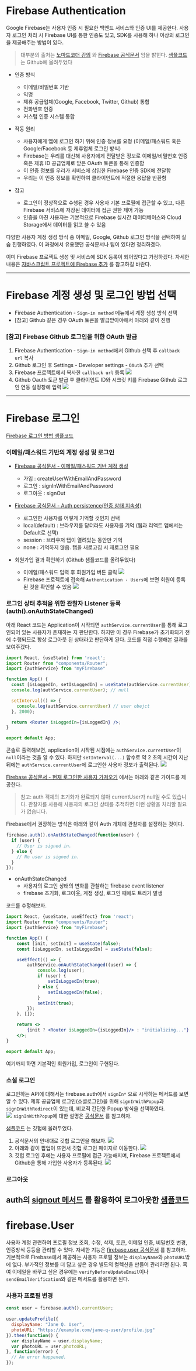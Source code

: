 # Firebase Authentication
Google Firebase는 사용자 인증 시 필요한 백엔드 서비스와 인증 UI를 제공한다.
사용자 로그인 처리 시 Firebase UI를 통한 인증도 있고, SDK를 사용해 하나 이상의 로그인을 제공해주는 방법이 있다. 

>대부분의 출처는 [노마드코더 강의](https://nomadcoders.co/nwitter) 와 [Firebase 공식문서](https://firebase.google.com/docs/auth/?authuser=0) 임을 밝힌다.
 [샘플코드](https://github.com/HyunAh-iia/react-firebase-nwitter) 는 Github에 올려두었다
 
- 인증 방식
   - 이메일/비밀번호 기반
   - 익명
   - 제휴 공급업체(Google, Facebook, Twitter, Github) 통합
   - 전화번호 인증
   - 커스텀 인증 시스템 통합

- 작동 원리
   - 사용자에게 앱에 로그인 하기 위해 인증 정보를 요청 (이메일/패스워드 혹은 Google/Facebook 등 제휴업체 로그인 방식)
   - Firebase는 우리를 대신해 사용자에게 전달받은 정보로 이메일/비밀번호 인증 혹은 제휴 ID 공급업체로 받은 OAuth 토큰을 통해 인증함
   - 이 인증 정보를 우리가 서비스에 삽입한 Firebase 인증 SDK에 전달함
   - 우리는 이 인증 정보를 확인하여 클라이언트에 적절한 응답을 반환함

- 참고
   - 로그인이 정상적으로 수행된 경우 사용자 기본 프로필에 접근할 수 있고, 다른 Firebase 서비스에 저장된 데이터에 접근 권한 제어 가능
   - 인증을 마친 사용자는 기본적으로 Firebase 실시간 데이터베이스와 Cloud Storage에서 데이터를 읽고 쓸 수 있음

다양한 사용자 계정 생성 방식 중 이메일, Google, Github 로그인 방식을 선택하여 실습 진행하였다.
이 과정에서 유용했던 공식문서나 팁이 있다면 정리하겠다. 

이미 Firebase 프로젝트 생성 및 서비스에 SDK 등록이 되어있다고 가정하겠다. 자세한 내용은 [자바스크립트 프로젝트에 Firebase 추가](https://firebase.google.com/docs/web/setup?hl=ko) 를 참고하길 바란다. 

--- 

# Firebase 계정 생성 및 로그인 방법 선택
- Firebase Authentication - `Sign-in method` 메뉴에서 계정 생성 방식 선택
- [참고] Github 같은 경우 OAuth 토큰을 발급받아야해서 아래와 같이 진행

### [참고] Firebase Github 로그인을 위한 OAuth 발급
1. Firebase Authentication - `Sign-in method`에서 Github 선택 후 `callback url` 복사
2. Github 로그인 후 Settings - Developer settings - `OAuth` 추가 선택
3. Firebase 프로젝트에서 복사한 `callback url` 등록
    ![](images/firebase-github1.png)
4. Github Oauth 토큰 발급 후 클라이언트 ID와 시크릿 키를 Firebase Github 로그인 연동 설정창에 입력
    ![](images/firebase-github2.png)

--- 

# Firebase 로그인
[Firebase 로그인 방법 샘플코드](https://github.com/HyunAh-iia/react-firebase-nwitter/commit/0a77b969b2159cae946886b421b1947653e6b84b)

### 이메일/패스워드 기반의 계정 생성 및 로그인
- [Firebase 공식문서 - 이메일/패스워드 기반 계정 생성](https://firebase.google.com/docs/auth/web/password-auth?hl=ko)
    - 가입 : createUserWithEmailAndPassword
    - 로그인 : signInWithEmailAndPassword
    - 로그아웃 : signOut
- [Firebase 공식문서 - Auth persistence(인증 상태 지속성)](https://firebase.google.com/docs/auth/web/auth-state-persistence)
    - 로그인한 사용자를 어떻게 기억할 것인지 선택
    - local(default) : 브라우저를 닫더라도 사용자를 기억 (웹과 리액트 앱에서는 Default로 선택)
    - session : 브라우저 탭이 열려있는 동안만 기억
    - none : 기억하지 않음. 탭을 새로고침 시 재로그인 필요
    
- 회원가입 결과 확인하기 (Github 샘플코드를 올려두었다)
    - 이메일/패스워드 입력 후 회원가입 버튼 클릭
      ![](images/siginup1.png)
    - Firebase 프로젝트에 접속해 `Authentication - Users`에 보면 회원이 등록된 것을 확인할 수 있음
      ![](images/siginup2.png)
 

### 로그인 상태 추적을 위한 관찰자 Listener 등록 (auth().onAuthStateChanged)
아래 React 코드는 Application이 시작되면 `authService.currentUser`를 통해 로그인되어 있는 사용자가 존재하는 지 판단한다. 하지만 이 경우 Firebase가 초기화되기 전에 수행되므로 항상 로그아웃 된 상태라고 판단하게 된다.
코드를 직접 수행해본 결과를 보여주겠다.
```jsx
import React, {useState} from 'react';
import Router from "components/Router";
import {authService} from "myFirebase"

function App() {
  const [isLoggedIn, setIsLoggedIn] = useState(authService.currentUser);
  console.log(authService.currentUser); // null

  setInterval(() => {
    console.log(authService.currentUser) // user obejct
  }, 2000);

  return <Router isLoggedIn={isLoggedIn} />;
}

export default App;
```
콘솔로 출력해보면, application이 시작된 시점에는 `authService.currentUser`이 `null`이라는 것을 알 수 있다. 하지만 `setInterval(...)` 함수로 약 2 초의 시간이 지난 뒤에는 `authService.currentUser`에 로그인한 사용자 정보가 출력된다.
![](images/siginup3.png)

[Firebase 공식문서 - 현재 로그인한 사용자 가져오기](https://firebase.google.com/docs/auth/web/manage-users?hl=ko) 에서는 아래와 같은 가이드를 제공한다.
> 참고: auth 객체의 초기화가 완료되지 않아 currentUser가 null일 수도 있습니다. 관찰자를 사용해 사용자의 로그인 상태를 추적하면 이런 상황을 처리할 필요가 없습니다.

Firebase에서 권장하는 방식은 아래와 같이 Auth 개체에 관찰자를 설정하는 것이다.
```jsx
firebase.auth().onAuthStateChanged(function(user) {
  if (user) {
    // User is signed in.
  } else {
    // No user is signed in.
  }
});
```

- onAuthStateChanged
  - 사용자의 로그인 상태의 변화를 관찰하는 firebase event listener
  - firebase 초기화, 로그아웃, 계정 생성, 로그인 때에도 트리거 발생

코드를 수정해보자.
```jsx
import React, {useState, useEffect} from 'react';
import Router from "components/Router";
import {authService} from "myFirebase";

function App() {
    const [init, setInit] = useState(false);
    const [isLoggedIn, setIsLoggedIn] = useState(false);

    useEffect(() => {
        authService.onAuthStateChanged((user) => {
            console.log(user);
            if (user) {
                setIsLoggedIn(true);
            } else {
                setIsLoggedIn(false);
            }
            setInit(true);
        });
    }, []);

    return <>
        {init ? <Router isLoggedIn={isLoggedIn}/> : "initializing..."}
    </>;
}

export default App;
```
여기까지 하면 기본적인 회원가입, 로그인이 구현된다.

### 소셜 로그인
로그인하는 API에 대해서는 firebase.auth에서 `signIn*` 으로 시작하는 메서드를 보면 알 수 있다.
제휴 공급업체 로그인(소셜로그인)을 위해 `signInWithPopup`과 `signInWithRedirect`이 있는데, 비교적 간단한 Popup 방식을 선택하였다.  
![](images/sociallogin1.png)
`signInWithPopup`에 대한 설명은 [공식문서](https://firebase.google.com/docs/reference/js/firebase.auth.Auth?hl=ko#signinwithpopup) 를 참고하자.

[샘플코드](https://github.com/HyunAh-iia/react-firebase-nwitter/commits?author=HyunAh-iia&since=2020-12-31&until=2021-01-12) 는 깃헙에 올려두었다.

1. 공식문서의 안내대로 깃헙 로그인을 해보자.
![](images/sociallogin2.png)
2. 아래와 같이 팝업이 뜨면서 깃헙 로그인 페이지로 이동한다.
![](images/sociallogin3.png)
3. 깃헙 로그인 후에는 사용자 프로필에 접근 가능해지며, Firebase 프로젝트에서 Github을 통해 가입한 사용자가 등록된다. 
![](images/sociallogin4.png) 



### 로그아웃
auth의 [signout 메서드](https://firebase.google.com/docs/reference/js/firebase.auth.Auth?hl=ko#signout) 를 활용하여 로그아웃한
[샘플코드](https://github.com/HyunAh-iia/react-firebase-nwitter/commit/f459a0eb32bb81e8c618293a93436860642a80e9) 
--- 
# firebase.User
사용자 계정 관련하여 프로필 정보 조회, 수정, 삭제, 토큰, 이메일 인증, 비밀번호 변경, 인증방식 등등을 관리할 수 있다.
자세한 기능은 [firebase.user 공식문서](https://firebase.google.com/docs/reference/js/firebase.User) 를 참고하자.
기본적으로 Firebase에서 제공하는 사용자 프로필 정보는 `displayName`와 `photoURL`밖에 없다. 부가적인 정보를 더 담고 싶은 경우 별도의 컬렉션을 만들어 관리하면 된다. 
혹여 이메일을 바꾸고 싶은 경우에는 `verifyBeforeUpdateEmail`이나 `sendEmailVerification`와 같은 메서드를 활용하면 된다.

### 사용자 프로필 변경
```javascript
const user = firebase.auth().currentUser;
 
user.updateProfile({
  displayName: "Jane Q. User",
  photoURL: "https://example.com/jane-q-user/profile.jpg"
}).then(function() {
  var displayName = user.displayName;
  var photoURL = user.photoURL;
}, function(error) {
  // An error happened.
});
```